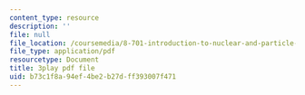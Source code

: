 ```yaml
---
content_type: resource
description: ''
file: null
file_location: /coursemedia/8-701-introduction-to-nuclear-and-particle-physics-fall-2020/b73c1f8a94ef4be2b27dff393007f471_k2-dTdj5wkk.pdf
file_type: application/pdf
resourcetype: Document
title: 3play pdf file
uid: b73c1f8a-94ef-4be2-b27d-ff393007f471
---
```

